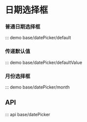 # 日期选择框

### 普通日期选择框

::: demo base/datePicker/default

### 传递默认值

::: demo base/datePicker/defaultValue

### 月份选择框

::: demo base/datePicker/month

## API

::: api base/datePicker
